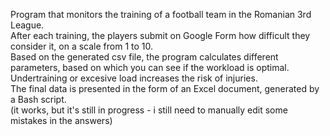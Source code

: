 Program that monitors the training of a football team in the Romanian 3rd League.</br>
After each training, the players submit on Google Form how difficult they consider it, on a scale from 1 to 10.</br>
Based on the generated csv file, the program calculates different parameters, based on which you can see if the workload is optimal. Undertraining or excesive load increases the risk of injuries.</br>
The final data is presented in the form of an Excel document, generated by a Bash script.</br>
(it works, but it's still in progress - i still need to manually edit some mistakes in the answers)</br>
